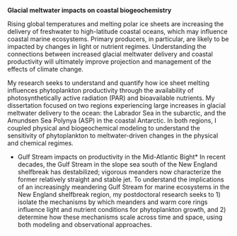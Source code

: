 **Glacial meltwater impacts on coastal biogeochemistry**

Rising global temperatures and melting polar ice sheets are increasing the delivery of freshwater to high-latitude coastal oceans, which may influence coastal marine ecosystems. Primary producers, in particular, are likely to be impacted by changes in light or nutrient regimes. Understanding the connections between increased glacial meltwater delivery and coastal productivity will ultimately improve projection and management of the effects of climate change.

My research seeks to understand and quantify how ice sheet melting influences phytoplankton productivity through the availability of photosynthetically active radiation (PAR) and bioavailable nutrients. My dissertation focused on two regions experiencing large increases in glacial meltwater delivery to the ocean: the Labrador Sea in the subarctic, and the Amundsen Sea Polynya (ASP) in the coastal Antarctic. In both regions, I coupled physical and biogeochemical modeling to understand the sensitivity of phytoplankton to meltwater-driven changes in the physical and chemical regimes. 

* Gulf Stream impacts on productivity in the Mid-Atlantic Bight*
In recent decades, the Gulf Stream in the slope sea south of the New England shelfbreak has destabilized; vigorous meanders now characterize the former relatively straight and stable jet. To understand the implications of an increasingly meandering Gulf Stream for marine ecosystems in the New England shelfbreak region, my postdoctoral research seeks to 1) isolate the mechanisms by which meanders and warm core rings influence light and nutrient conditions for phytoplankton growth, and 2) determine how these mechanisms scale across time and space, using both modeling and observational approaches.

